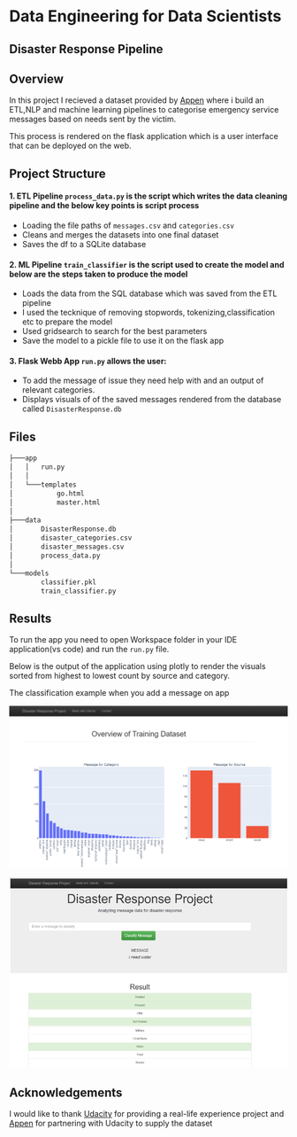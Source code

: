 # Data Engineering for Data Scientists

## Disaster Response Pipeline

## Overview

In this project I recieved a dataset provided by [Appen](https://appen.com/) where i build an ETL,NLP and machine learning pipelines to categorise emergency service messages based on needs sent by the victim.

This process is rendered on the flask application which is a user interface that can be deployed on the web.

## Project Structure

#### 1. ETL Pipeline ```process_data.py``` is the script which writes the data cleaning pipeline and the below key points is script process
   
- Loading the file paths of ```messages.csv``` and ```categories.csv```
- Cleans and merges the datasets into one final dataset
- Saves the df to a SQLite database

#### 2. ML Pipeline ```train_classifier``` is the script used to create the model and below are the steps taken to produce the model
- Loads the data from the SQL database which was saved from the ETL pipeline
- I used the tecknique of removing stopwords, tokenizing,classification etc to prepare the model
- Used gridsearch to search for the best parameters 
- Save the model to a pickle file to use it on the flask app
  
  
#### 3. Flask Webb App ```run.py``` allows the user:
- To add the message of issue they need help with and an output of relevant categories.
- Displays visuals of of the saved messages rendered from the database called ```DisasterResponse.db```
## Files

```
├───app
│   │   run.py
│   │
│   └───templates
│           go.html
│           master.html
│
├───data
│       DisasterResponse.db
│       disaster_categories.csv
│       disaster_messages.csv
│       process_data.py
│
└───models
        classifier.pkl
        train_classifier.py
   ```

## Results

To run the app you need to open Workspace folder in your IDE application(vs code) and run the ```run.py``` file.

Below is the output of the application using plotly to render the visuals sorted from highest to lowest count by source and category.

The classification example when you add a message on app

![alt text](Images/visuals.png)


![alt text](Images/message.png)



## Acknowledgements

I would like to thank [Udacity](https://www.udacity.com/) for providing a real-life experience project  and [Appen](https://appen.com/) for partnering with Udacity to supply the dataset
